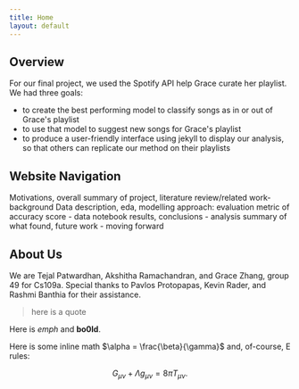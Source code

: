 ```yaml
---
title: Home
layout: default
---
```


## Overview
For our final project, we used the Spotify API help Grace curate her playlist. We had three goals:
+ to create the best performing model to classify songs as in or out of Grace's playlist
+ to use that model to suggest new songs for Grace's playlist
+ to produce a user-friendly interface using jekyll to display our analysis, so that others can replicate our method on their playlists

## Website Navigation
Motivations, overall summary of project, literature review/related work- background
Data description, eda, modelling approach: evaluation metric of accuracy score - data
notebook
results, conclusions - analysis
summary of what found, future work - moving forward
## About Us
We are Tejal Patwardhan, Akshitha Ramachandran, and Grace Zhang, group 49 for Cs109a. 
Special thanks to Pavlos Protopapas, Kevin Rader, and Rashmi Banthia for their assistance.

>here is a quote

Here is *emph* and **bo0ld**.

Here is some inline math $\alpha = \frac{\beta}{\gamma}$ and, of-course, E rules:

$$ G_{\mu\nu} + \Lambda g_{\mu\nu}  = 8 \pi T_{\mu\nu} . $$
